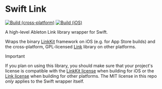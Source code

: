 # Swift Link

[![Build (cross-platform)](https://github.com/fwcd/swift-link/actions/workflows/build-cross-platform.yml/badge.svg)](https://github.com/fwcd/swift-link/actions/workflows/build-cross-platform.yml)
[![Build (iOS)](https://github.com/fwcd/swift-link/actions/workflows/build-ios.yml/badge.svg)](https://github.com/fwcd/swift-link/actions/workflows/build-ios.yml)

A high-level Ableton Link library wrapper for Swift.

Wraps the binary [LinkKit](https://github.com/Ableton/LinkKit) framework on iOS (e.g. for App Store builds) and the cross-platform, GPL-licensed [Link](https://github.com/Ableton/link) library on other platforms.

> [!IMPORTANT]
> If you plan on using this library, you should make sure that your project's license is compatible with the [LinkKit license](https://github.com/Ableton/LinkKit/blob/master/LICENSE.md) when building for iOS or the [Link license](https://github.com/Ableton/link/blob/master/LICENSE.md) when building for other platforms. The MIT license in this repo _only_ applies to the Swift wrapper itself.
